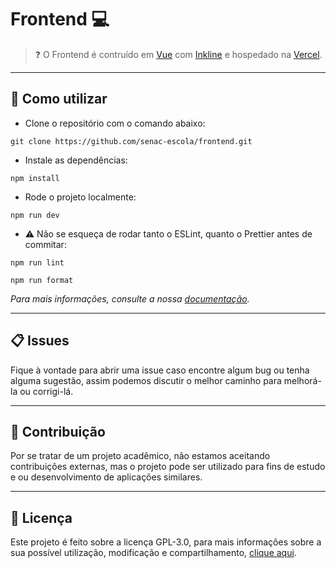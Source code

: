 # Frontend 💻

> ❓ O Frontend é contruído em [Vue](https://vuejs.org/) com [Inkline](https://www.inkline.io/) e hospedado na [Vercel](https://vercel.com/).

---

## 🔎 Como utilizar

- Clone o repositório com o comando abaixo:

```console
git clone https://github.com/senac-escola/frontend.git
```

- Instale as dependências:

```console
npm install
```

- Rode o projeto localmente:

```console
npm run dev
```

- ⚠️ Não se esqueça de rodar tanto o ESLint, quanto o Prettier antes de commitar:

```console
npm run lint
```

```console
npm run format
```

_Para mais informações, consulte a nossa [documentação](https://senac-escola.github.io/docs/)._

---

## 📋 Issues

Fique à vontade para abrir uma issue caso encontre algum bug ou tenha alguma sugestão, assim podemos discutir o melhor caminho para melhorá-la ou corrigi-lá.

---

## 👋 Contribuição

Por se tratar de um projeto acadêmico, não estamos aceitando contribuições externas, mas o projeto pode ser utilizado para fins de estudo e ou desenvolvimento de aplicações similares.

---

## 📜 Licença

Este projeto é feito sobre a licença GPL-3.0, para mais informações sobre a sua possível utilização, modificação e compartilhamento, [clique aqui](LICENSE).

